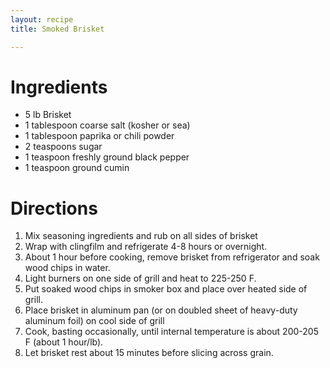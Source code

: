 ```yaml
---
layout: recipe
title: Smoked Brisket

---
```


# Ingredients

- 5 lb Brisket
- 1 tablespoon coarse salt (kosher or sea)
- 1 tablespoon paprika or chili powder
- 2 teaspoons sugar
- 1 teaspoon freshly ground black pepper
- 1 teaspoon ground cumin

# Directions

1. Mix seasoning ingredients and rub on all sides of brisket 
2. Wrap with clingfilm and refrigerate 4-8 hours or overnight. 
3. About 1 hour before cooking, remove brisket from refrigerator and soak wood chips in water. 
4. Light burners on one side of grill and heat to 225-250 F. 
5. Put soaked wood chips in smoker box and place over heated side of grill. 
6. Place brisket in aluminum pan (or on doubled sheet of heavy-duty aluminum foil) on cool side of grill
7. Cook, basting occasionally, until internal temperature is about 200-205 F (about 1 hour/lb).  
8. Let brisket rest about 15 minutes before slicing across grain.